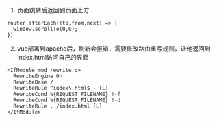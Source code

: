 1. 页面跳转后返回到页面上方
~~~
router.afterEach((to,from,next) => {
  window.scrollTo(0,0);
})
~~~
2. vue部署到apache后，刷新会报错，需要修改路由重写规则，让他返回到index.html访问自己的界面
```
<IfModule mod_rewrite.c>
  RewriteEngine On
  RewriteBase /
  RewriteRule ^index\.html$ - [L]
  RewriteCond %{REQUEST_FILENAME} !-f
  RewriteCond %{REQUEST_FILENAME} !-d
  RewriteRule . /index.html [L]
</IfModule>
```
